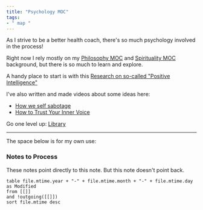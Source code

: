 ```yaml
---
title: "Psychology MOC"
tags:
- " map "
---
```


As I strive to be a better health coach, there's so much psychology involved in the process! 

Right now I rely mostly on my [Philosophy MOC](Maps/Philosophy%20MOC.md) and [Spirituality MOC](Maps/Spirituality%20MOC.md) background, but there is so much to learn and explore.

A handy place to start is with this [Research on so-called "Positive Intelligence"](Notes/Research%20on%20so-called%20"Positive%20Intelligence".md)

I've also written and made videos about some ideas here:
- [How we self sabotage](Notes/How%20we%20self%20sabotage.md)
- [How to Trust Your Inner Voice](Notes/How%20to%20Trust%20Your%20Inner%20Voice.md)

Go one level up: [Library](Maps/Library.md)

-----

The space below is for my own use:

### Notes to Process
These notes point directly to this note. But this note doesn't point back.
```dataview
table file.mtime.year + "-" + file.mtime.month + "-" + file.mtime.day as Modified
from [[]]
and !outgoing([[]])
sort file.mtime desc
```

